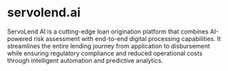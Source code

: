 # servolend.ai
ServoLend AI is a cutting-edge loan origination platform that combines AI-powered risk assessment with end-to-end digital processing capabilities. It streamlines the entire lending journey from application to disbursement while ensuring regulatory compliance and reduced operational costs through intelligent automation and predictive analytics.
